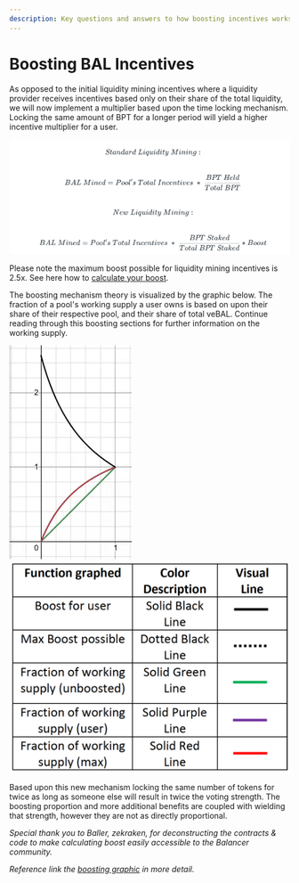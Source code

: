 ```yaml
---
description: Key questions and answers to how boosting incentives works with veBAL system.
---
```


# Boosting BAL Incentives

As opposed to the initial liquidity mining incentives where a liquidity provider receives incentives based only on their share of the total liquidity, we will now implement a multiplier based upon the time locking mechanism. Locking the same amount of BPT for a longer period will yield a higher incentive multiplier for a user.

![](<../../../../.gitbook/assets/Screen Shot 2022-04-09 at 9.57.22 AM.png>)

Please note the maximum boost possible for liquidity mining incentives is 2.5x. See here how to [calculate your boost](calculating-my-boost.md).

The boosting mechanism theory is visualized by the graphic below. The fraction of a pool's working supply a user owns is based on upon their share of their respective pool, and their share of total veBAL. Continue reading through this boosting sections for further information on the working supply.

![](<../../../../.gitbook/assets/veBAL Boost Graphic 3.gif>) ![](<../../../../.gitbook/assets/Screen Shot 2022-04-16 at 4.42.04 PM.png>)

Based upon this new mechanism locking the same number of tokens for twice as long as someone else will result in twice the voting strength. The boosting proportion and more additional benefits are coupled with wielding that strength, however they are not as directly proportional.

_Special thank you to Baller, zekraken, for deconstructing the contracts & code to make calculating boost easily accessible to the Balancer community._&#x20;

_Reference link the_ [_boosting graphic_](https://www.desmos.com/calculator/d3mhco4zwx) _in more detail._&#x20;

